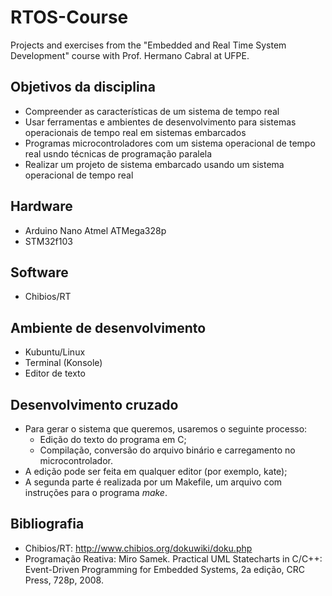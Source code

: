 # RTOS-Course
Projects and exercises from the "Embedded and Real Time System Development" course with Prof. Hermano Cabral at UFPE.

## Objetivos da disciplina
- Compreender as características de um sistema de tempo real
- Usar ferramentas e ambientes de desenvolvimento para sistemas operacionais de tempo real em sistemas embarcados
- Programas microcontroladores com um sistema operacional de tempo real usndo técnicas de programação paralela
- Realizar um projeto de sistema embarcado usando um sistema operacional de tempo real

## Hardware
- Arduino Nano Atmel ATMega328p
- STM32f103

## Software
- Chibios/RT

## Ambiente de desenvolvimento
- Kubuntu/Linux
- Terminal (Konsole)
- Editor de texto 

## Desenvolvimento cruzado
- Para gerar o sistema que queremos, usaremos o seguinte processo:
  - Edição do texto do programa em C;
  - Compilação, conversão do arquivo binário e carregamento no microcontrolador.
- A edição pode ser feita em qualquer editor (por exemplo, kate);
- A segunda parte é realizada por um Makefile, um arquivo com instruções para o programa *make*.

## Bibliografia
- Chibios/RT: http://www.chibios.org/dokuwiki/doku.php
- Programação Reativa: Miro Samek. Practical UML Statecharts in C/C++: Event-Driven Programming for Embedded Systems, 2a edição, CRC Press, 728p, 2008.
